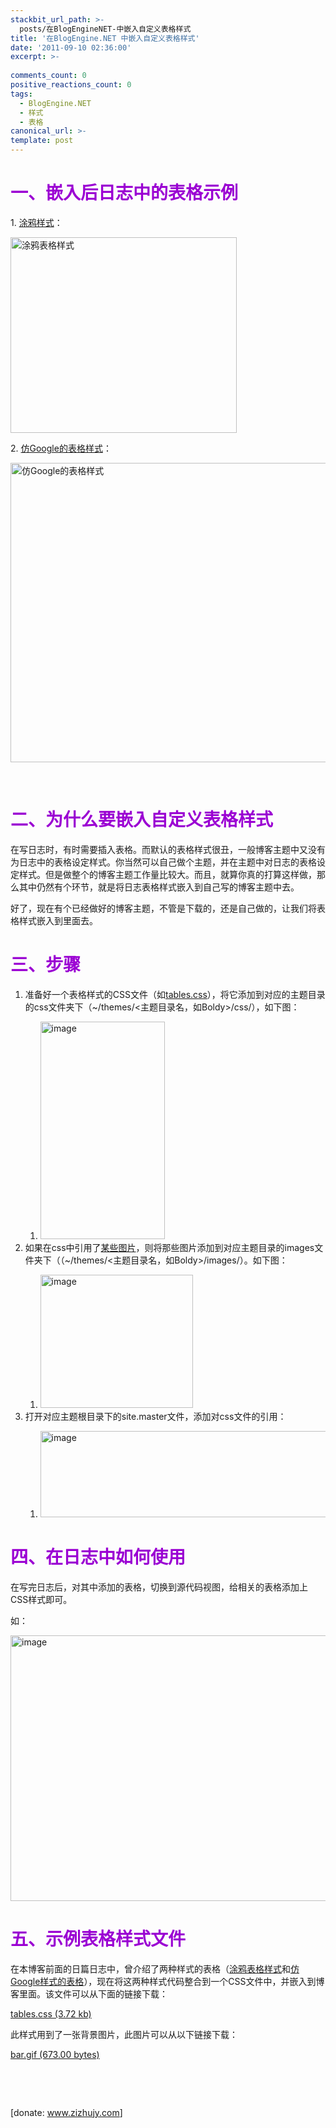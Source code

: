 ```yaml
---
stackbit_url_path: >-
  posts/在BlogEngineNET-中嵌入自定义表格样式
title: '在BlogEngine.NET 中嵌入自定义表格样式'
date: '2011-09-10 02:36:00'
excerpt: >-
  
comments_count: 0
positive_reactions_count: 0
tags: 
  - BlogEngine.NET
  - 样式
  - 表格
canonical_url: >-
template: post
---
```

<h1><span style="color: #9b00d3;">一、嵌入后日志中的表格示例</span></h1>
<p>1. <a href="http://www.zizhujy.com/blog/post/2011/09/10/%E6%B6%82%E9%B8%A6%E8%A1%A8%E6%A0%BC%E6%A0%B7%E5%BC%8F.aspx" target="_blank">涂鸦样式</a>：</p>
<p><a href="http://www.zizhujy.com/blog/post/2011/09/10/%E6%B6%82%E9%B8%A6%E8%A1%A8%E6%A0%BC%E6%A0%B7%E5%BC%8F.aspx" target="_blank"><img style="background-image: none; margin: 0px 10px 0px 0px; padding-left: 0px; padding-right: 0px; padding-top: 0px; border: 0px;" title="涂鸦表格样式" src="http://www.zizhujy.com/blog/image.axd?picture=image_thumb_82.png" alt="涂鸦表格样式" width="362" height="313" border="0" /></a></p>
<p>2. <a href="http://www.zizhujy.com/blog/post/2011/09/10/%E4%BB%BFGoogle%E6%A0%B7%E5%BC%8F%E7%9A%84%E8%A1%A8%E6%A0%BC.aspx" target="_blank">仿Google的表格样式</a>：</p>
<p><a href="http://www.zizhujy.com/blog/post/2011/09/10/%E4%BB%BFGoogle%E6%A0%B7%E5%BC%8F%E7%9A%84%E8%A1%A8%E6%A0%BC.aspx"><img style="background-image: none; margin: 0px 10px 0px 0px; padding-left: 0px; padding-right: 0px; display: inline; padding-top: 0px; border: 0px;" title="仿Google的表格样式" src="http://www.zizhujy.com/blog/image.axd?picture=image_83.png" alt="仿Google的表格样式" width="579" height="479" border="0" /></a></p>
<p>&nbsp;</p>
<h1><span style="color: #9b00d3;">二、为什么要嵌入自定义表格样式</span></h1>
<p>在写日志时，有时需要插入表格。而默认的表格样式很丑，一般博客主题中又没有为日志中的表格设定样式。你当然可以自己做个主题，并在主题中对日志的表格设定样式。但是做整个的博客主题工作量比较大。而且，就算你真的打算这样做，那么其中仍然有个环节，就是将日志表格样式嵌入到自己写的博客主题中去。</p>
<p>好了，现在有个已经做好的博客主题，不管是下载的，还是自己做的，让我们将表格样式嵌入到里面去。</p>
<h1><span style="color: #9b00d3;">三、步骤</span></h1>
<ol>
<li>准备好一个表格样式的CSS文件（如<a href="/blog/file.axd?file=2011%2f9%2ftables.css" target="_blank">tables.css</a>），将它添加到对应的主题目录的css文件夹下（~/themes/&lt;主题目录名，如Boldy&gt;/css/），如下图：</li>
<ol>
<li><a href="http://www.zizhujy.com/blog/image.axd?picture=image_84.png"><img style="background-image: none; margin: 0px 10px 0px 0px; padding-left: 0px; padding-right: 0px; display: inline; padding-top: 0px; border: 0px;" title="image" src="http://www.zizhujy.com/blog/image.axd?picture=image_thumb_83.png" alt="image" width="199" height="348" border="0" /></a></li>
</ol>
<li>如果在css中引用了<a href="/blog/file.axd?file=2011%2f9%2fbar.gif" target="_blank">某些图片</a>，则将那些图片添加到对应主题目录的images文件夹下（（~/themes/&lt;主题目录名，如Boldy&gt;/images/）。如下图：</li>
<ol>
<li><a href="http://www.zizhujy.com/blog/image.axd?picture=image_85.png"><img style="background-image: none; margin: 0px 10px 0px 0px; padding-left: 0px; padding-right: 0px; display: inline; padding-top: 0px; border: 0px;" title="image" src="http://www.zizhujy.com/blog/image.axd?picture=image_thumb_84.png" alt="image" width="244" height="213" border="0" /></a></li>
</ol>
<li>打开对应主题根目录下的site.master文件，添加对css文件的引用：</li>
<ol>
<li><a href="http://www.zizhujy.com/blog/image.axd?picture=image_86.png"><img style="background-image: none; margin: 0px 10px 0px 0px; padding-left: 0px; padding-right: 0px; display: inline; padding-top: 0px; border: 0px;" title="image" src="http://www.zizhujy.com/blog/image.axd?picture=image_thumb_85.png" alt="image" width="588" height="138" border="0" /></a></li>
</ol></ol>
<h1><span style="color: #9b00d3;">四、在日志中如何使用</span></h1>
<p>在写完日志后，对其中添加的表格，切换到源代码视图，给相关的表格添加上CSS样式即可。</p>
<p>如：</p>
<p><a href="http://www.zizhujy.com/blog/image.axd?picture=image_87.png"><img style="background-image: none; margin: 0px 10px 0px 0px; padding-left: 0px; padding-right: 0px; display: inline; padding-top: 0px; border: 0px;" title="image" src="http://www.zizhujy.com/blog/image.axd?picture=image_thumb_86.png" alt="image" width="562" height="425" border="0" /></a></p>
<h1><span style="color: #9b00d3;">五、示例表格样式文件</span></h1>
<p>在本博客前面的日篇日志中，曾介绍了两种样式的表格（<a href="http://www.zizhujy.com/blog/post/2011/09/10/%E6%B6%82%E9%B8%A6%E8%A1%A8%E6%A0%BC%E6%A0%B7%E5%BC%8F.aspx" target="_blank">涂鸦表格样式</a>和<a href="http://www.zizhujy.com/blog/post/2011/09/10/%E4%BB%BFGoogle%E6%A0%B7%E5%BC%8F%E7%9A%84%E8%A1%A8%E6%A0%BC.aspx" target="_blank">仿Google样式的表格</a>），现在将这两种样式代码整合到一个CSS文件中，并嵌入到博客里面。该文件可以从下面的链接下载：</p>
<p><a href="/blog/file.axd?file=2011%2f9%2ftables.css" target="_blank">tables.css (3.72 kb)</a></p>
<p>此样式用到了一张背景图片，此图片可以从以下链接下载：</p>
<p><a href="/blog/file.axd?file=2011%2f9%2fbar.gif" target="_blank">bar.gif (673.00 bytes)</a></p>
<p>&nbsp;</p>
<p>&nbsp;</p>
<p>[donate: <a href="http://www.zizhujy.com">www.zizhujy.com</a>]</p>
<p>&nbsp;</p>
<p>&nbsp;</p>